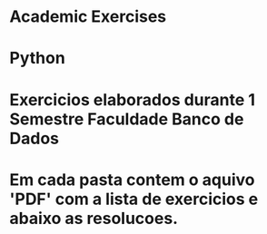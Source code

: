 # Academic Exercises 
# Python

# Exercicios elaborados durante 1 Semestre Faculdade Banco de Dados

# Em cada pasta contem o aquivo 'PDF' com a lista de exercicios e abaixo as resolucoes.